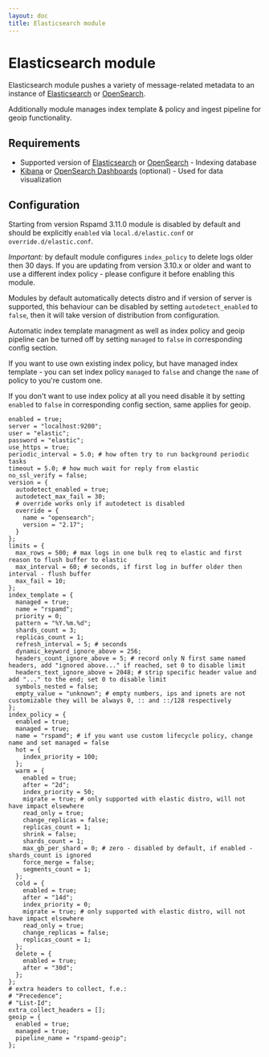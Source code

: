 ```yaml
---
layout: doc
title: Elasticsearch module
---
```


# Elasticsearch module

Elasticsearch module pushes a variety of message-related metadata to an instance of [Elasticsearch](https://elastic.co/) or [OpenSearch](https://opensearch.org/).

Additionally module manages index template & policy and ingest pipeline for geoip functionality.

## Requirements
- Supported version of [Elasticsearch](https://www.elastic.co/) or [OpenSearch](https://opensearch.org/) - Indexing database
- [Kibana](https://www.elastic.co/products/kibana) or [OpenSearch Dashboards](https://opensearch.org/) (optional) - Used for data visualization

## Configuration

Starting from version Rspamd 3.11.0 module is disabled by default and should be explicitly `enabled` via `local.d/elastic.conf` or `override.d/elastic.conf`.

*Important:* by default module configures `index_policy` to delete logs older then 30 days.
If you are updating from version 3.10.x or older and want to use a different index policy - please configure it before enabling this module.

Modules by default automatically detects distro and if version of server is supported, this behaviour can be disabled by setting `autodetect_enabled` to `false`, then it will take version of distribution from configuration.

Automatic index template managment as well as index policy and geoip pipeline can be turned off by setting `managed` to `false` in corresponding config section.

If you want to use own existing index policy, but have managed index template - you can set index policy `managed` to `false` and change the `name` of policy to you're custom one.

If you don't want to use index policy at all you need disable it by setting `enabled` to `false` in corresponding config section, same applies for geoip.

~~~hcl
enabled = true;
server = "localhost:9200";
user = "elastic";
password = "elastic";
use_https = true;
periodic_interval = 5.0; # how often try to run background periodic tasks
timeout = 5.0; # how much wait for reply from elastic
no_ssl_verify = false;
version = {
  autodetect_enabled = true;
  autodetect_max_fail = 30;
  # override works only if autodetect is disabled
  override = {
    name = "opensearch";
    version = "2.17";
  }
};
limits = {
  max_rows = 500; # max logs in one bulk req to elastic and first reason to flush buffer to elastic
  max_interval = 60; # seconds, if first log in buffer older then interval - flush buffer
  max_fail = 10;
};
index_template = {
  managed = true;
  name = "rspamd";
  priority = 0;
  pattern = "%Y.%m.%d";
  shards_count = 3;
  replicas_count = 1;
  refresh_interval = 5; # seconds
  dynamic_keyword_ignore_above = 256;
  headers_count_ignore_above = 5; # record only N first same named headers, add "ignored above..." if reached, set 0 to disable limit
  headers_text_ignore_above = 2048; # strip specific header value and add "..." to the end; set 0 to disable limit
  symbols_nested = false;
  empty_value = "unknown"; # empty numbers, ips and ipnets are not customizable they will be always 0, :: and ::/128 respectively
};
index_policy = {
  enabled = true;
  managed = true;
  name = "rspamd"; # if you want use custom lifecycle policy, change name and set managed = false
  hot = {
    index_priority = 100;
  };
  warm = {
    enabled = true;
    after = "2d";
    index_priority = 50;
    migrate = true; # only supported with elastic distro, will not have impact elsewhere
    read_only = true;
    change_replicas = false;
    replicas_count = 1;
    shrink = false;
    shards_count = 1;
    max_gb_per_shard = 0; # zero - disabled by default, if enabled - shards_count is ignored
    force_merge = false;
    segments_count = 1;
  };
  cold = {
    enabled = true;
    after = "14d";
    index_priority = 0;
    migrate = true; # only supported with elastic distro, will not have impact elsewhere
    read_only = true;
    change_replicas = false;
    replicas_count = 1;
  };
  delete = {
    enabled = true;
    after = "30d";
  };
};
# extra headers to collect, f.e.:
# "Precedence";
# "List-Id";
extra_collect_headers = [];
geoip = {
  enabled = true;
  managed = true;
  pipeline_name = "rspamd-geoip";
};
~~~
